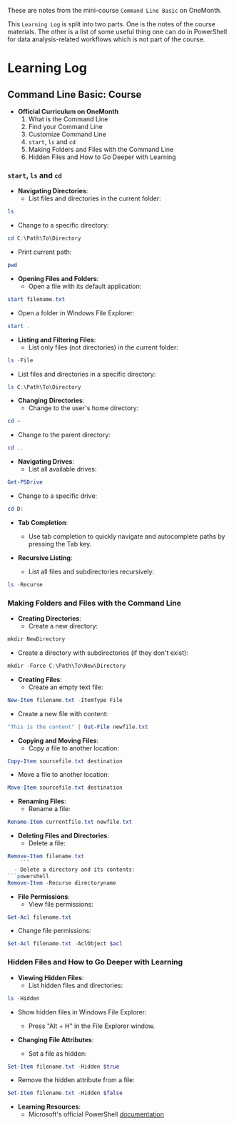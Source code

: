 These are notes from the mini-course `Command Line Basic` on OneMonth.

This `Learning Log` is split into two parts. One is the notes of the course materials. The other is a list of some useful thing one can do in PowerShell for data analysis-related workflows which is not part of the course.
# Learning Log

## Command Line Basic: Course
- **Official Curriculum on OneMonth**
	1. What is the Command Line
	2. Find your Command Line
	3. Customize Command Line
	4. `start`, `ls` and `cd`
	5. Making Folders and Files with the Command Line
	6. Hidden Files and How to Go Deeper with Learning


### `start`, `ls` and `cd`

- **Navigating Directories**:
  - List files and directories in the current folder:
```powershell
ls
```
  - Change to a specific directory:
```powershell
cd C:\Path\To\Directory
```
  - Print current path:
```powershell
pwd
```

- **Opening Files and Folders**:
  - Open a file with its default application:
```powershell
start filename.txt
```
  - Open a folder in Windows File Explorer:
```powershell
start .
```

- **Listing and Filtering Files**:
  - List only files (not directories) in the current folder:
```powershell
ls -File
```
  - List files and directories in a specific directory:
```powershell
ls C:\Path\To\Directory
```

- **Changing Directories**:
  - Change to the user's home directory:
```powershell
cd ~
```
  - Change to the parent directory:
```powershell
cd ..
```

- **Navigating Drives**:
  - List all available drives:
```powershell
Get-PSDrive
```
  - Change to a specific drive:
```powershell
cd D:
```

- **Tab Completion**:
  - Use tab completion to quickly navigate and autocomplete paths by pressing the Tab key.

- **Recursive Listing**:
  - List all files and subdirectories recursively:
```powershell
ls -Recurse
```

### Making Folders and Files with the Command Line

- **Creating Directories**:
  - Create a new directory:
```powershell
mkdir NewDirectory
```
  - Create a directory with subdirectories (if they don't exist):
```powershell
mkdir -Force C:\Path\To\New\Directory
```

- **Creating Files**:
  - Create an empty text file:
```powershell
New-Item filename.txt -ItemType File
```
  - Create a new file with content:
```powershell
"This is the content" | Out-File newfile.txt
```

- **Copying and Moving Files**:
  - Copy a file to another location:
```powershell
Copy-Item sourcefile.txt destination
```
  - Move a file to another location:
```powershell
Move-Item sourcefile.txt destination
```

- **Renaming Files**:
  - Rename a file:
```powershell
Rename-Item currentfile.txt newfile.txt
```

- **Deleting Files and Directories**:
  - Delete a file:
```powershell
Remove-Item filename.txt
    ```
  - Delete a directory and its contents:
```powershell
Remove-Item -Recurse directoryname
```

- **File Permissions**:
  - View file permissions:
```powershell
Get-Acl filename.txt
```
  - Change file permissions:
```powershell
Set-Acl filename.txt -AclObject $acl
```

### Hidden Files and How to Go Deeper with Learning

- **Viewing Hidden Files**:
  - List hidden files and directories:
```powershell
ls -Hidden
```
  - Show hidden files in Windows File Explorer:
    - Press "Alt + H" in the File Explorer window.

- **Changing File Attributes**:
  - Set a file as hidden:
```powershell
Set-Item filename.txt -Hidden $true
```
  - Remove the hidden attribute from a file:
```powershell
Set-Item filename.txt -Hidden $false
```

- **Learning Resources**:
  - Microsoft's official PowerShell [documentation](https://docs.microsoft.com/en-us/powershell/)

